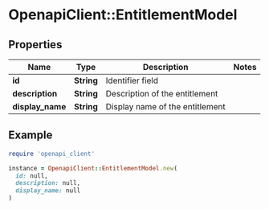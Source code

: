 # OpenapiClient::EntitlementModel

## Properties

| Name | Type | Description | Notes |
| ---- | ---- | ----------- | ----- |
| **id** | **String** | Identifier field |  |
| **description** | **String** | Description of the entitlement |  |
| **display_name** | **String** | Display name of the entitlement |  |

## Example

```ruby
require 'openapi_client'

instance = OpenapiClient::EntitlementModel.new(
  id: null,
  description: null,
  display_name: null
)
```

